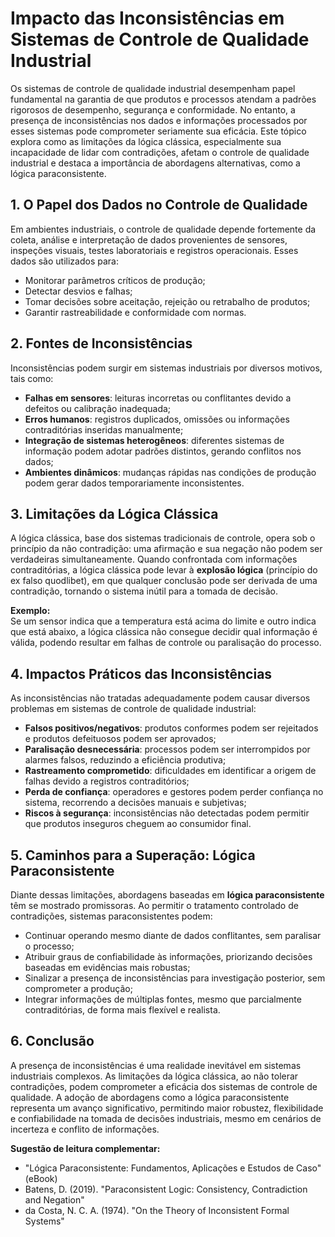 # Impacto das Inconsistências em Sistemas de Controle de Qualidade Industrial

Os sistemas de controle de qualidade industrial desempenham papel fundamental na garantia de que produtos e processos atendam a padrões rigorosos de desempenho, segurança e conformidade. No entanto, a presença de inconsistências nos dados e informações processados por esses sistemas pode comprometer seriamente sua eficácia. Este tópico explora como as limitações da lógica clássica, especialmente sua incapacidade de lidar com contradições, afetam o controle de qualidade industrial e destaca a importância de abordagens alternativas, como a lógica paraconsistente.

## 1. O Papel dos Dados no Controle de Qualidade

Em ambientes industriais, o controle de qualidade depende fortemente da coleta, análise e interpretação de dados provenientes de sensores, inspeções visuais, testes laboratoriais e registros operacionais. Esses dados são utilizados para:

- Monitorar parâmetros críticos de produção;
- Detectar desvios e falhas;
- Tomar decisões sobre aceitação, rejeição ou retrabalho de produtos;
- Garantir rastreabilidade e conformidade com normas.

## 2. Fontes de Inconsistências

Inconsistências podem surgir em sistemas industriais por diversos motivos, tais como:

- **Falhas em sensores**: leituras incorretas ou conflitantes devido a defeitos ou calibração inadequada;
- **Erros humanos**: registros duplicados, omissões ou informações contraditórias inseridas manualmente;
- **Integração de sistemas heterogêneos**: diferentes sistemas de informação podem adotar padrões distintos, gerando conflitos nos dados;
- **Ambientes dinâmicos**: mudanças rápidas nas condições de produção podem gerar dados temporariamente inconsistentes.

## 3. Limitações da Lógica Clássica

A lógica clássica, base dos sistemas tradicionais de controle, opera sob o princípio da não contradição: uma afirmação e sua negação não podem ser verdadeiras simultaneamente. Quando confrontada com informações contraditórias, a lógica clássica pode levar à **explosão lógica** (princípio do ex falso quodlibet), em que qualquer conclusão pode ser derivada de uma contradição, tornando o sistema inútil para a tomada de decisão.

**Exemplo:**  
Se um sensor indica que a temperatura está acima do limite e outro indica que está abaixo, a lógica clássica não consegue decidir qual informação é válida, podendo resultar em falhas de controle ou paralisação do processo.

## 4. Impactos Práticos das Inconsistências

As inconsistências não tratadas adequadamente podem causar diversos problemas em sistemas de controle de qualidade industrial:

- **Falsos positivos/negativos**: produtos conformes podem ser rejeitados e produtos defeituosos podem ser aprovados;
- **Paralisação desnecessária**: processos podem ser interrompidos por alarmes falsos, reduzindo a eficiência produtiva;
- **Rastreamento comprometido**: dificuldades em identificar a origem de falhas devido a registros contraditórios;
- **Perda de confiança**: operadores e gestores podem perder confiança no sistema, recorrendo a decisões manuais e subjetivas;
- **Riscos à segurança**: inconsistências não detectadas podem permitir que produtos inseguros cheguem ao consumidor final.

## 5. Caminhos para a Superação: Lógica Paraconsistente

Diante dessas limitações, abordagens baseadas em **lógica paraconsistente** têm se mostrado promissoras. Ao permitir o tratamento controlado de contradições, sistemas paraconsistentes podem:

- Continuar operando mesmo diante de dados conflitantes, sem paralisar o processo;
- Atribuir graus de confiabilidade às informações, priorizando decisões baseadas em evidências mais robustas;
- Sinalizar a presença de inconsistências para investigação posterior, sem comprometer a produção;
- Integrar informações de múltiplas fontes, mesmo que parcialmente contraditórias, de forma mais flexível e realista.

## 6. Conclusão

A presença de inconsistências é uma realidade inevitável em sistemas industriais complexos. As limitações da lógica clássica, ao não tolerar contradições, podem comprometer a eficácia dos sistemas de controle de qualidade. A adoção de abordagens como a lógica paraconsistente representa um avanço significativo, permitindo maior robustez, flexibilidade e confiabilidade na tomada de decisões industriais, mesmo em cenários de incerteza e conflito de informações.



**Sugestão de leitura complementar:**  
- "Lógica Paraconsistente: Fundamentos, Aplicações e Estudos de Caso" (eBook)
- Batens, D. (2019). "Paraconsistent Logic: Consistency, Contradiction and Negation"
- da Costa, N. C. A. (1974). "On the Theory of Inconsistent Formal Systems"